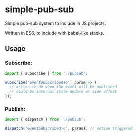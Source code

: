 # simple-pub-sub
Simple pub-sub system to include in JS projects.

Written in ES6, to include with babel-like stacks.

## Usage

### Subscribe: 

```js
import { subscribe } from './pubsub';

subscribe('eventSubscribedTo', param => {
  // action to do when the event will be published
  // could be internal state update or side effect
});
```

### Publish:

```js
import { dispatch } from './pubsub';

dispatch('eventSubscribedTo', param); // action triggered
```
